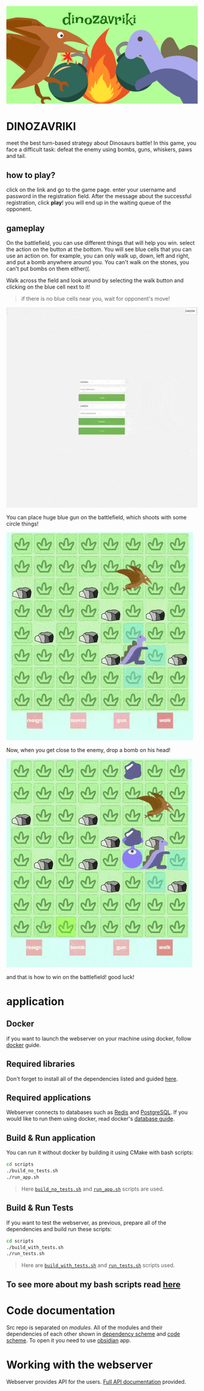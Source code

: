 ![alt text](docs/media/header.png)

# DINOZAVRIKI
meet the best turn-based strategy about Dinosaurs battle! In this game, you face a difficult task: defeat the enemy using bombs, guns, whiskers, paws and tail.
## how to play?
click on the link and go to the game page. enter your username and password in the registration field. After the message about the successful registration, click **play**! you will end up in the waiting queue of the opponent.
## gameplay 
On the battlefield, you can use different things that will help you win. select the action on the button at the bottom. 
You will see blue cells that you can use an action on. for example, you can only walk up, down, left and right, and put a bomb anywhere around you. You can't walk on the stones, you can't put bombs on them either((.

Walk across the field and look around by selecting the walk button and clicking on the blue cell next to it!
> if there is no blue cells near you, wait for opponent's move!

![there should be a video...](docs/media/walk_video.gif) 


You can place huge blue gun on the battlefield, which shoots with some circle things!

![there should be a video...](docs/media/gun_video.gif)

Now, when you get close to the enemy, drop a bomb on his head!

![there should be a video...](docs/media/bomb_video.gif)

and that is how to win on the battlefield! good luck! 
# application
## Docker
if you want to launch the webserver on your machine using docker, follow [docker](docs/docker.md) guide. 

## Required libraries
Don't forget to install all of the dependencies listed and guided [here](docs/install_deps.md). 

## Required applications
Webserver connects to databases such as [Redis](https://redis.io) and [PostgreSQL](https://postgresql.org/). If you would like to run them using docker, read docker's [database guide](docs/docker.md#databases).

## Build & Run application
You can run it without docker by building it using CMake with bash scripts:
```bash
cd scripts
./build_no_tests.sh
./run_app.sh
```
> Here [`build_no_tests.sh`](docs/bash_scripts.md#build_no_tests.sh) and [`run_app.sh`](docs/bash_scripts.md#run_app.sh) scripts are used. 
## Build & Run Tests
If you want to test the webserver, as previous, prepare all of the dependencies and build run these scripts:
```bash
cd scripts
./build_with_tests.sh
./run_tests.sh
```
> Here are [`build_with_tests.sh`](docs/bash_scripts.md#build_with_tests.sh) and [`run_tests.sh`](docs/bash_scripts.md#run_tests.sh) scripts used. 

## To see more about my bash scripts read [here](docs/bash_scripts.md)
# Code documentation
Src repo is separated on *modules*. All of the modules and their dependencies of each other shown in [dependency scheme](obsidian://open?vault=game_webserver&file=Obsidian%20Vault%2Fdependencies.canvas) and [code scheme](obsidian://open?vault=game_webserver&file=Obsidian%20Vault%2Fmain.canvas). To open it you need to use [obsidian](https://obsidian.md/) app.

# Working with the webserver
Webserver provides API for the users. [Full API documentation](docs/http_api.md) provided.